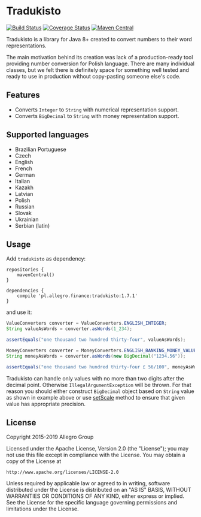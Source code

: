 Tradukisto
==========

[![Build Status](https://travis-ci.org/allegro/tradukisto.svg?branch=master)](https://travis-ci.org/allegro/tradukisto)
[![Coverage Status](https://coveralls.io/repos/allegro/tradukisto/badge.svg?branch=master)](https://coveralls.io/r/allegro/tradukisto?branch=master)
[![Maven Central](https://maven-badges.herokuapp.com/maven-central/pl.allegro.finance/tradukisto/badge.svg?style=flat)](https://maven-badges.herokuapp.com/maven-central/pl.allegro.finance/tradukisto)

Tradukisto is a library for Java 8+ created to convert numbers to their word representations.

The main motivation behind its creation was lack of a production-ready tool providing number conversion for
Polish language. There are many individual classes, but we felt there is definitely space for something well tested and
ready to use in production without copy-pasting someone else's code.

Features
--------

* Converts `Integer` to `String` with numerical representation support.
* Converts `BigDecimal` to `String` with money representation support.

Supported languages
-------------------

* Brazilian Portuguese
* Czech
* English
* French
* German
* Italian
* Kazakh
* Latvian
* Polish
* Russian
* Slovak
* Ukrainian
* Serbian (latin)

Usage
-----

Add `tradukisto` as dependency:

```
repositories {
    mavenCentral()
}

dependencies {
    compile 'pl.allegro.finance:tradukisto:1.7.1'
}
```

and use it:

```java
ValueConverters converter = ValueConverters.ENGLISH_INTEGER;
String valueAsWords = converter.asWords(1_234);

assertEquals("one thousand two hundred thirty-four", valueAsWords);
```

```java
MoneyConverters converter = MoneyConverters.ENGLISH_BANKING_MONEY_VALUE;
String moneyAsWords = converter.asWords(new BigDecimal("1234.56"));

assertEquals("one thousand two hundred thirty-four £ 56/100", moneyAsWords);
```

Tradukisto can handle only values with no more than two digits after the decimal point. Otherwise
`IllegalArgumentException` will be thrown. For that reason you should either construct `BigDecimal` object based on `String`
value as shown in example above or use [setScale](http://docs.oracle.com/javase/7/docs/api/java/math/BigDecimal.html#setScale(int,%20java.math.RoundingMode))
method to ensure that given value has appropriate precision.

License
-------

Copyright 2015-2019 Allegro Group

Licensed under the Apache License, Version 2.0 (the "License");
you may not use this file except in compliance with the License.
You may obtain a copy of the License at

    http://www.apache.org/licenses/LICENSE-2.0

Unless required by applicable law or agreed to in writing, software
distributed under the License is distributed on an "AS IS" BASIS,
WITHOUT WARRANTIES OR CONDITIONS OF ANY KIND, either express or implied.
See the License for the specific language governing permissions and
limitations under the License.
